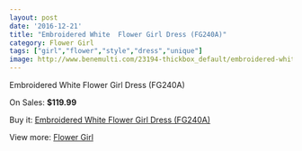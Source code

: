 ```yaml
---
layout: post
date: '2016-12-21'
title: "Embroidered White  Flower Girl Dress (FG240A)"
category: Flower Girl
tags: ["girl","flower","style","dress","unique"]
image: http://www.benemulti.com/23194-thickbox_default/embroidered-white-flower-girl-dress-fg240a.jpg
---
```

Embroidered White  Flower Girl Dress (FG240A)

On Sales: **$119.99**
<a href="https://www.benemulti.com/en/flower-girl/8931-embroidered-white-flower-girl-dress-fg240a.html"><amp-img layout="responsive" width="600" height="600" src="//www.benemulti.com/23194-thickbox_default/embroidered-white-flower-girl-dress-fg240a.jpg" alt="Embroidered White  Flower Girl Dress (FG240A) 0" /></a>

Buy it: [Embroidered White  Flower Girl Dress (FG240A)](https://www.benemulti.com/en/flower-girl/8931-embroidered-white-flower-girl-dress-fg240a.html "Embroidered White  Flower Girl Dress (FG240A)")

View more: [Flower Girl](https://www.benemulti.com/en/75-flower-girl "Flower Girl")